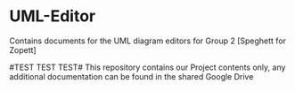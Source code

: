 # UML-Editor
Contains documents for the UML diagram editors for Group 2 [Speghett for Zopett]  

#TEST TEST TEST#
This repository contains our Project contents only, any additional documentation can be found in the shared Google Drive
